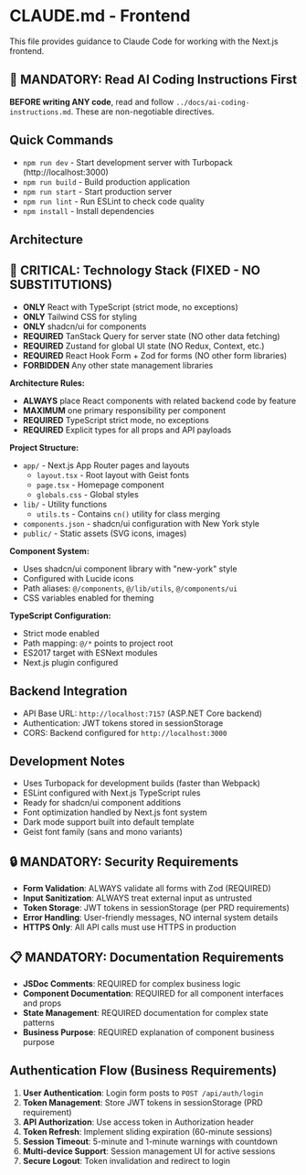 # CLAUDE.md - Frontend

This file provides guidance to Claude Code for working with the Next.js frontend.

## 🚨 MANDATORY: Read AI Coding Instructions First
**BEFORE writing ANY code**, read and follow `../docs/ai-coding-instructions.md`. These are non-negotiable directives.

## Quick Commands

- `npm run dev` - Start development server with Turbopack (http://localhost:3000)
- `npm run build` - Build production application
- `npm run start` - Start production server
- `npm run lint` - Run ESLint to check code quality
- `npm install` - Install dependencies

## Architecture

## 🚨 CRITICAL: Technology Stack (FIXED - NO SUBSTITUTIONS)
- **ONLY** React with TypeScript (strict mode, no exceptions)
- **ONLY** Tailwind CSS for styling
- **ONLY** shadcn/ui for components
- **REQUIRED** TanStack Query for server state (NO other data fetching)
- **REQUIRED** Zustand for global UI state (NO Redux, Context, etc.)
- **REQUIRED** React Hook Form + Zod for forms (NO other form libraries)
- **FORBIDDEN** Any other state management libraries

**Architecture Rules:**
- **ALWAYS** place React components with related backend code by feature
- **MAXIMUM** one primary responsibility per component
- **REQUIRED** TypeScript strict mode, no exceptions
- **REQUIRED** Explicit types for all props and API payloads

**Project Structure:**
- `app/` - Next.js App Router pages and layouts
  - `layout.tsx` - Root layout with Geist fonts
  - `page.tsx` - Homepage component
  - `globals.css` - Global styles
- `lib/` - Utility functions
  - `utils.ts` - Contains `cn()` utility for class merging
- `components.json` - shadcn/ui configuration with New York style
- `public/` - Static assets (SVG icons, images)

**Component System:**
- Uses shadcn/ui component library with "new-york" style
- Configured with Lucide icons
- Path aliases: `@/components`, `@/lib/utils`, `@/components/ui`
- CSS variables enabled for theming

**TypeScript Configuration:**
- Strict mode enabled
- Path mapping: `@/*` points to project root
- ES2017 target with ESNext modules
- Next.js plugin configured

## Backend Integration

- API Base URL: `http://localhost:7157` (ASP.NET Core backend)
- Authentication: JWT tokens stored in sessionStorage
- CORS: Backend configured for `http://localhost:3000`

## Development Notes

- Uses Turbopack for development builds (faster than Webpack)
- ESLint configured with Next.js TypeScript rules
- Ready for shadcn/ui component additions
- Font optimization handled by Next.js font system
- Dark mode support built into default template
- Geist font family (sans and mono variants)

## 🔒 MANDATORY: Security Requirements
- **Form Validation**: ALWAYS validate all forms with Zod (REQUIRED)
- **Input Sanitization**: ALWAYS treat external input as untrusted
- **Token Storage**: JWT tokens in sessionStorage (per PRD requirements)
- **Error Handling**: User-friendly messages, NO internal system details
- **HTTPS Only**: All API calls must use HTTPS in production

## 📋 MANDATORY: Documentation Requirements  
- **JSDoc Comments**: REQUIRED for complex business logic
- **Component Documentation**: REQUIRED for all component interfaces and props
- **State Management**: REQUIRED documentation for complex state patterns
- **Business Purpose**: REQUIRED explanation of component business purpose

## Authentication Flow (Business Requirements)
1. **User Authentication**: Login form posts to `POST /api/auth/login`
2. **Token Management**: Store JWT tokens in sessionStorage (PRD requirement)
3. **API Authorization**: Use access token in Authorization header
4. **Token Refresh**: Implement sliding expiration (60-minute sessions)
5. **Session Timeout**: 5-minute and 1-minute warnings with countdown
6. **Multi-device Support**: Session management UI for active sessions
7. **Secure Logout**: Token invalidation and redirect to login